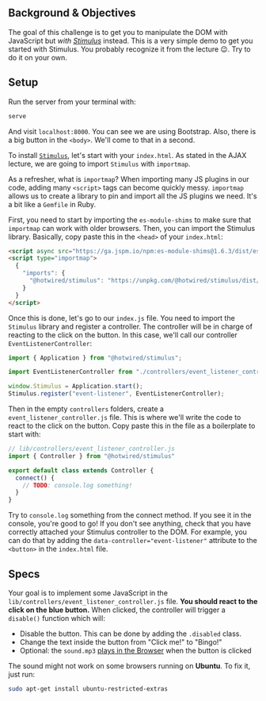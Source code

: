 ## Background & Objectives

The goal of this challenge is to get you to manipulate the DOM with JavaScript but *with [Stimulus](https://stimulus.hotwired.dev/)* instead. This is a very simple demo to get you started with Stimulus. You probably recognize it from the lecture 😉. Try to do it on your own.

## Setup

Run the server from your terminal with:

```bash
serve
```

And visit `localhost:8000`. You can see we are using Bootstrap. Also, there is a big button in the `<body>`. We'll come to that in a second.

To install [`Stimulus`](https://stimulus.hotwired.dev/handbook/installing), let's start with your `index.html`. As stated in the AJAX lecture, we are going to import `Stimulus` with `importmap`.

As a refresher, what is `importmap`? When importing many JS plugins in our code, adding many `<script>` tags can become quickly messy. `importmap` allows us to create a library to pin and import all the JS plugins we need. It's a bit like a `Gemfile` in Ruby.

First, you need to start by importing the `es-module-shims` to make sure that `importmap` can work with older browsers. Then, you can import the Stimulus library. Basically, copy paste this in the `<head>` of your `index.html`:

```html
<script async src="https://ga.jspm.io/npm:es-module-shims@1.6.3/dist/es-module-shims.js"></script>
<script type="importmap">
  {
    "imports": {
      "@hotwired/stimulus": "https://unpkg.com/@hotwired/stimulus/dist/stimulus.js"
    }
  }
</script>
```

Once this is done, let's go to our `index.js` file. You need to import the `Stimulus` library and register a controller. The controller will be in charge of reacting to the click on the button. In this case, we'll call our controller `EventListenerController`:

```javascript
import { Application } from "@hotwired/stimulus";

import EventListenerController from "./controllers/event_listener_controller.js";

window.Stimulus = Application.start();
Stimulus.register("event-listener", EventListenerController);
```

Then in the empty `controllers` folders, create a `event_listener_controller.js` file. This is where we'll write the code to react to the click on the button. Copy paste this in the file as a boilerplate to start with:

```javascript
// lib/controllers/event_listener_controller.js
import { Controller } from "@hotwired/stimulus"

export default class extends Controller {
  connect() {
    // TODO: console.log something!
  }
}
```

Try to `console.log` something from the connect method. If you see it in the console, you're good to go! If you don't see anything, check that you have correctly attached your Stimulus controller to the DOM. For example, you can do that by adding the `data-controller="event-listener"` attribute to the `<button>` in the `index.html` file.

## Specs

Your goal is to implement some JavaScript in the `lib/controllers/event_listener_controller.js` file. **You should react to the click on the blue button.** When clicked, the controller will trigger a `disable()` function which will:

- Disable the button. This can be done by adding the `.disabled` class.
- Change the text inside the button from "Click me!" to "Bingo!"
- Optional: the `sound.mp3` [plays in the Browser](https://stackoverflow.com/questions/9419263/playing-audio-with-javascript) when the button is clicked

The sound might not work on some browsers running on **Ubuntu**. To fix it, just run:

```bash
sudo apt-get install ubuntu-restricted-extras
```
